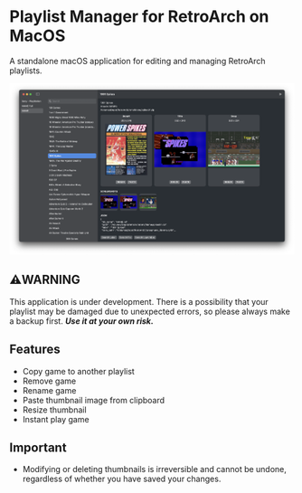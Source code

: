 # Playlist Manager for RetroArch on MacOS

A standalone macOS application for editing and managing RetroArch playlists.

<img src="Documents/screen.png">

## ⚠️**WARNING**
This application is under development.
There is a possibility that your playlist may be damaged due to unexpected errors, so please always make a backup first.
***Use it at your own risk.***

## Features
- Copy game to another playlist
- Remove game
- Rename game
- Paste thumbnail image from clipboard
- Resize thumbnail
- Instant play game

## Important
- Modifying or deleting thumbnails is irreversible and cannot be undone, regardless of whether you have saved your changes.
